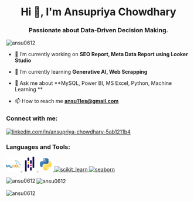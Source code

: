 <h1 align="center">Hi 👋, I'm Ansupriya Chowdhary</h1>  

<h3 align="center">Passionate about Data-Driven Decision Making.</h3>

<p align="left"> <img src="https://komarev.com/ghpvc/?username=ansu0612&label=Profile%20views&color=0e75b6&style=flat" alt="ansu0612" /> </p>

- 🔭 I’m currently working on **SEO Report,  Meta Data Report using Looker Studio**

- 🌱 I’m currently learning **Generative AI, Web Scrapping**

- 💬 Ask me about **MySQL, Power BI, MS Excel, Python, Machine Learning **

- 📫 How to reach me **ansu11es@gmail.com**

<h3 align="left">Connect with me:</h3>
<p align="left">
<a href="https://linkedin.com/in/linkedin.com/in/ansupriya-chowdhary-5ab1211b4" target="blank"><img align="center" src="https://raw.githubusercontent.com/rahuldkjain/github-profile-readme-generator/master/src/images/icons/Social/linked-in-alt.svg" alt="linkedin.com/in/ansupriya-chowdhary-5ab1211b4" height="30" width="40" /></a>
</p>

<h3 align="left">Languages and Tools:</h3>
<p align="left"> <a href="https://www.mysql.com/" target="_blank" rel="noreferrer"> <img src="https://raw.githubusercontent.com/devicons/devicon/master/icons/mysql/mysql-original-wordmark.svg" alt="mysql" width="40" height="40"/> </a> <a href="https://pandas.pydata.org/" target="_blank" rel="noreferrer"> <img src="https://raw.githubusercontent.com/devicons/devicon/2ae2a900d2f041da66e950e4d48052658d850630/icons/pandas/pandas-original.svg" alt="pandas" width="40" height="40"/> </a> <a href="https://www.python.org" target="_blank" rel="noreferrer"> <img src="https://raw.githubusercontent.com/devicons/devicon/master/icons/python/python-original.svg" alt="python" width="40" height="40"/> </a> <a href="https://scikit-learn.org/" target="_blank" rel="noreferrer"> <img src="https://upload.wikimedia.org/wikipedia/commons/0/05/Scikit_learn_logo_small.svg" alt="scikit_learn" width="40" height="40"/> </a> <a href="https://seaborn.pydata.org/" target="_blank" rel="noreferrer"> <img src="https://seaborn.pydata.org/_images/logo-mark-lightbg.svg" alt="seaborn" width="40" height="40"/> </a> </p>

<p><img align="left" src="https://github-readme-stats.vercel.app/api/top-langs?username=ansu0612&show_icons=true&locale=en&layout=compact" alt="ansu0612" /></p>

<p>&nbsp;<img align="center" src="https://github-readme-stats.vercel.app/api?username=ansu0612&show_icons=true&locale=en" alt="ansu0612" /></p>

<p><img align="center" src="https://github-readme-streak-stats.herokuapp.com/?user=ansu0612&" alt="ansu0612" /></p>
